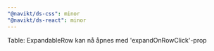 ```yaml
---
"@navikt/ds-css": minor
"@navikt/ds-react": minor
---
```


Table: ExpandableRow kan nå åpnes med 'expandOnRowClick'-prop 
